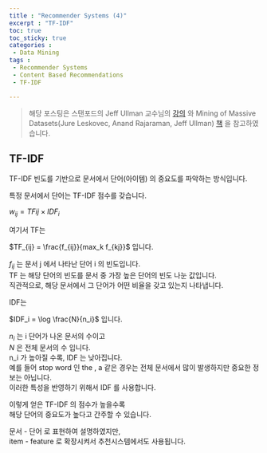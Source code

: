 ```yaml
---
title : "Recommender Systems (4)"
excerpt : "TF-IDF"
toc: true
toc_sticky: true
categories :	
 - Data Mining
tags :
 - Recommender Systems
 - Content Based Recommendations
 - TF-IDF

---
```


> 해당 포스팅은 스탠포드의 Jeff Ullman 교수님의 [강의](https://www.youtube.com/playlist?list=PLLssT5z_DsK9JDLcT8T62VtzwyW9LNepV&app=desktop) 와 Mining of Massive Datasets(Jure Leskovec, Anand Rajaraman, Jeff Ullman) [책](http://www.mmds.org/) 을 참고하였습니다.



## TF-IDF

TF-IDF 빈도를 기반으로 문서에서 단어(아이템) 의 중요도를 파악하는 방식입니다.

특정 문서에서 단어는 TF-IDF 점수를 갖습니다.  

$w_{ij} = TF{ij}\times IDF_i$  

여기서 TF는

$TF_{ij} = \frac{f_{ij}}{max_k f_{kj}}$ 입니다.

$f_{ij}$ 는 문서 j 에서 나타난 단어 i 의 빈도입니다.  
TF 는 해당 단어의 빈도를 문서 중 가장 높은 단어의 빈도 나눈 값입니다.  
직관적으로, 해당 문서에서 그 단어가 어떤 비율을 갖고 있는지 나타냅니다. 

IDF는 

$IDF_i = \log \frac{N}{n_i}$ 입니다. 

$n_i$ 는 i 단어가 나온 문서의 수이고  
$N$ 은 전체 문서의 수 입니다.  
n_i 가 높아질 수록, IDF 는 낮아집니다.  
예를 들어 stop word 인 the , a 같은 경우는 전체 문서에서 많이 발생하지만 중요한 정보는 아닙니다.   
이러한 특성을 반영하기 위해서 IDF 를 사용합니다.  

이렇게 얻은 TF-IDF 의 점수가 높을수록  
해당 단어의 중요도가 높다고 간주할 수 있습니다. 

문서 - 단어 로 표현하여 설명하였지만,  
item - feature 로 확장시켜서 추천시스템에서도 사용됩니다. 